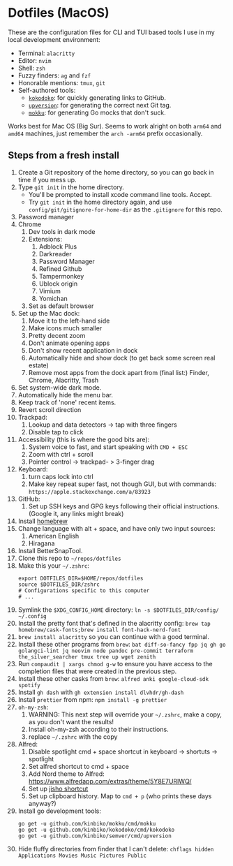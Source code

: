 # Dotfiles (MacOS)

These are the configuration files for CLI and TUI based tools I use in my local development environment:

- Terminal: `alacritty`
- Editor: `nvim`
- Shell: `zsh`
- Fuzzy finders: `ag` and `fzf`
- Honorable mentions: `tmux`, `git`
- Self-authored tools:
  - [`kokodoko`](https://github.com/kinbiko/kokodoko): for quickly generating links to GitHub.
  - [`upversion`](https://github.com/kinbiko/semver): for generating the correct next Git tag.
  - [`mokku`](https://github.com/kinbiko/mokku): for generating Go mocks that don't suck.

Works best for Mac OS (Big Sur).
Seems to work alright on both `arm64` and `amd64` machines, just remember the `arch -arm64` prefix occasionally.

## Steps from a fresh install

1. Create a Git repository of the home directory, so you can go back in time if you mess up.
1. Type `git init` in the home directory.
   - You'll be prompted to install xcode command line tools. Accept.
   - Try `git init` in the home directory again, and use `config/git/gitignore-for-home-dir` as the `.gitignore` for this repo.
1. Password manager
1. Chrome
   1. Dev tools in dark mode
   1. Extensions:
      1. Adblock Plus
      1. Darkreader
      1. Password Manager
      1. Refined Github
      1. Tampermonkey
      1. Ublock origin
      1. Vimium
      1. Yomichan
   1. Set as default browser
1. Set up the Mac dock:
   1. Move it to the left-hand side
   1. Make icons much smaller
   1. Pretty decent zoom
   1. Don't animate opening apps
   1. Don't show recent application in dock
   1. Automatically hide and show dock (to get back some screen real estate)
   1. Remove most apps from the dock apart from (final list:) Finder, Chrome, Alacritty, Trash
1. Set system-wide dark mode.
1. Automatically hide the menu bar.
1. Keep track of 'none' recent items.
1. Revert scroll direction
1. Trackpad:
   1. Lookup and data detectors -> tap with three fingers
   1. Disable tap to click
1. Accessibility (this is where the good bits are):
   1. System voice to fast, and start speaking with `CMD + ESC`
   1. Zoom with ctrl + scroll
   1. Pointer control -> trackpad- > 3-finger drag
1. Keyboard:
   1. turn caps lock into ctrl
   1. Make key repeat super fast, not though GUI, but with commands: `https://apple.stackexchange.com/a/83923`
1. GitHub:
   1. Set up SSH keys and GPG keys following their official instructions. (Google it, any links might break)
1. Install [homebrew](https://brew.sh/)
1. Change language with alt + space, and have only two input sources:
   1. American English
   1. Hiragana
1. Install BetterSnapTool.
1. Clone this repo to `~/repos/dotfiles`
1. Make this your `~/.zshrc`:
   ```
   export DOTFILES_DIR=$HOME/repos/dotfiles
   source $DOTFILES_DIR/zshrc
   # Configurations specific to this computer
   # ...
   ```
1. Symlink the `$XDG_CONFIG_HOME` directory: `ln -s $DOTFILES_DIR/config/ ~/.config`
1. Install the pretty font that's defined in the alacritty config: `brew tap homebrew/cask-fonts;brew install font-hack-nerd-font`
1. `brew install alacritty` so you can continue with a good terminal.
1. Install these other programs from `brew`: `bat diff-so-fancy fpp jq gh go golangci-lint jq neovim node pandoc pre-commit terraform the_silver_searcher tmux tree up wget zenith`
1. Run `compaudit | xargs chmod g-w` to ensure you have access to the completion files that were created in the previous step.
1. Install these other casks from `brew`: `alfred anki google-cloud-sdk spotify`
1. Install `gh dash` with `gh extension install dlvhdr/gh-dash`
1. Install `prettier` from npm: `npm install -g prettier`
1. `oh-my-zsh`:
   1. WARNING: This next step will override your `~/.zshrc`, make a copy, as you don't want the results!
   1. Install oh-my-zsh according to their instructions.
   1. replace `~/.zshrc` with the copy
1. Alfred:
   1. Disable spotlight cmd + space shortcut in keyboard -> shortuts -> spotlight
   1. Set alfred shortcut to cmd + space
   1. Add Nord theme to Alfred: https://www.alfredapp.com/extras/theme/5Y8E7URIWQ/
   1. Set up [jisho shortcut](https://github.com/janclarin/jisho-alfred)
   1. Set up clipboard history. Map to `cmd + p` (who prints these days anyway?)
1. Install go development tools:
   ```console
   go get -u github.com/kinbiko/mokku/cmd/mokku
   go get -u github.com/kinbiko/kokodoko/cmd/kokodoko
   go get -u github.com/kinbiko/semver/cmd/upversion
   ```
1. Hide fluffy directories from finder that I can't delete: `chflags hidden Applications Movies Music Pictures Public`
